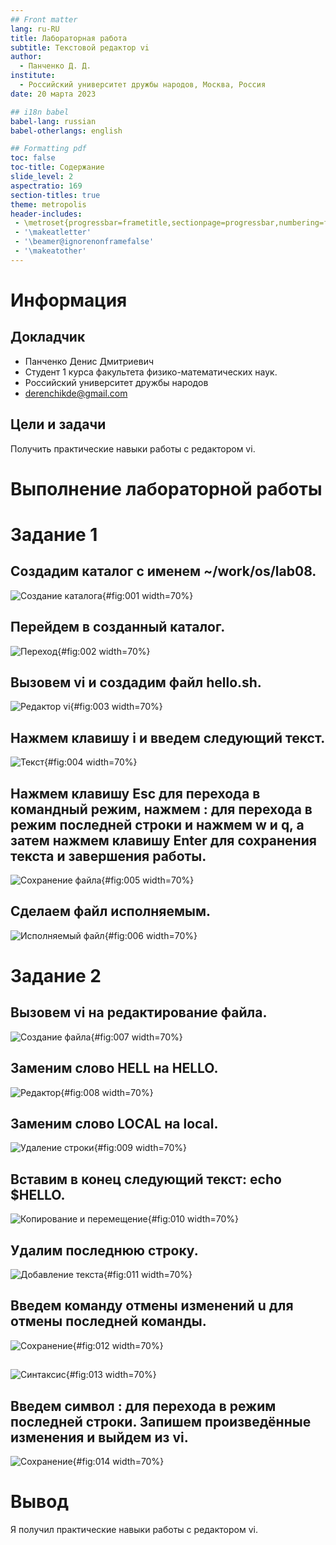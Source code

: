 ```yaml
---
## Front matter
lang: ru-RU
title: Лабораторная работа 
subtitle: Текстовой редактор vi
author:
  - Панченко Д. Д.
institute:
  - Российский университет дружбы народов, Москва, Россия
date: 20 марта 2023

## i18n babel
babel-lang: russian
babel-otherlangs: english

## Formatting pdf
toc: false
toc-title: Содержание
slide_level: 2
aspectratio: 169
section-titles: true
theme: metropolis
header-includes:
 - \metroset{progressbar=frametitle,sectionpage=progressbar,numbering=fraction}
 - '\makeatletter'
 - '\beamer@ignorenonframefalse'
 - '\makeatother'
---
```


# Информация

## Докладчик

  * Панченко Денис Дмитриевич
  * Студент 1 курса факультета физико-математических наук.
  * Российский университет дружбы народов
  * [derenchikde@gmail.com](mailto:derenchikde@gmail.com)

## Цели и задачи

Получить практические навыки работы с редактором vi.

# Выполнение лабораторной работы

# Задание 1

## Создадим каталог с именем ~/work/os/lab08.

![Создание каталога](image/1.png){#fig:001 width=70%}

## Перейдем в созданный каталог.

![Переход](image/2.png){#fig:002 width=70%}

## Вызовем vi и создадим файл hello.sh.

![Редактор vi](image/3.png){#fig:003 width=70%}

## Нажмем клавишу i и введем следующий текст.

![Текст](image/4.png){#fig:004 width=70%}

## Нажмем клавишу Esc для перехода в командный режим, нажмем : для перехода в режим последней строки и нажмем w и q, а затем нажмем клавишу Enter для сохранения текста и завершения работы.

![Сохранение файла](image/5.png){#fig:005 width=70%}

## Сделаем файл исполняемым.

![Исполняемый файл](image/6.png){#fig:006 width=70%}

# Задание 2

## Вызовем vi на редактирование файла.

![Создание файла](image/7.png){#fig:007 width=70%}

## Заменим слово HELL на HELLO.

![Редактор](image/8.png){#fig:008 width=70%}

## Заменим слово LOCAL на local.

![Удаление строки](image/9.png){#fig:009 width=70%}

## Вставим в конец следующий текст: echo $HELLO.

![Копирование и перемещение](image/10.png){#fig:010 width=70%}

## Удалим последнюю строку.

![Добавление текста](image/11.png){#fig:011 width=70%}

## Введем команду отмены изменений u для отмены последней команды.

![Сохранение](image/12.png){#fig:012 width=70%}

## 

![Синтаксис](image/13.png){#fig:013 width=70%}

## Введем символ : для перехода в режим последней строки. Запишем произведённые изменения и выйдем из vi.

![Сохранение](image/14.png){#fig:014 width=70%}

# Вывод

Я получил практические навыки работы с редактором vi.

